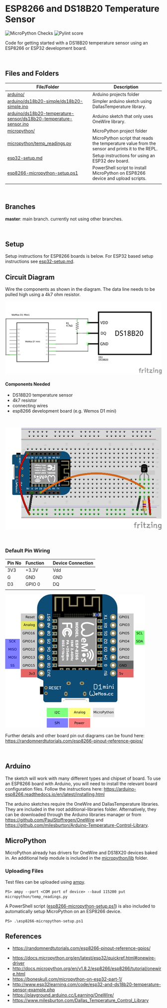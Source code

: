 # ESP8266 and DS18B20 Temperature Sensor

![MicroPython Checks](../../../workflows/MicroPython%20Checks/badge.svg) ![Pylint score](../../../blob/badges/.github/badges/micropythonpylint.svg)

Code for getting started with a DS18B20 temperature sensor using an ESP8266 or ESP32 development board.

<br>

## Files and Folders

| File/Folder | Description |
|--- | --- |
| [arduino/](arduino/) | Arduino projects folder |
| [arduino/ds18b20-simple/ds18b20-simple.ino](arduino/ds18b20-simple/ds18b20-simple.ino) | Simpler arduino sketch using DallasTemperature library. |
| [arduino/ds18b20-temperature-sensor/ds18b20-temperature-sensor.ino](arduino/ds18b20-temperature-sensor/ds18b20-temperature-sensor.ino) | Arduino sketch that only uses OneWire library. |
| [micropython/](micropython/) | MicroPython project folder |
| [micropython/temp_readings.py](micropython/temp_readings.py) | MicroPython script that reads the temperature value from the sensor and prints it to the REPL. |
| [esp32-setup.md](esp32-setup.md) | Setup instructions for using an ESP32 dev board. |
| [esp8266-micropython-setup.ps1](esp8266-micropython-setup.ps1) | PowerShell script to install MicroPython on ESP8266 device and upload scripts. |
|  |  |

<br>

## Branches

**master**: main branch. currently not using other branches.

<br>

## Setup

Setup instructions for ESP8266 boards is below. For ESP32 based setup instructions see [esp32-setup.md](esp32-setup.md).

## Circuit Diagram
Wire the components as shown in the diagram. The data line needs to be pulled high using a 4k7 ohm resistor.

![circuit diagram](assets/esp8266-ds18b20-temp-sensor-circuit-diagram_schem.png)

#### Components Needed
* DS18B20 temperature sensor
* 4k7 resistor
* connecting wires
* esp8266 development board (e.g. Wemos D1 mini)

<br />

![breadboard diagram](assets/esp8266-ds18b20-temp-sensor-circuit-diagram_bb.png)

<br />

### Default Pin Wiring

| Pin No | Function |  | Device Connection |
| --- | --- | --- | --- |
| 3V3 | +3.3V |  | Vdd |
| G | GND |  | GND |
| D3 | GPIO 0 |  | DQ |
|  |  |  |  |

![pin diagram](assets/wemos-d1-mini-pinout.png)

Further details and other board pin out diagrams can be found here: https://randomnerdtutorials.com/esp8266-pinout-reference-gpios/

<br>

## Arduino

The sketch will work with many different types and chipset of board. To use an ESP8266 board with Arduino, you will need to install the relevant board configuration files. Follow the instructions here: https://arduino-esp8266.readthedocs.io/en/latest/installing.html

The arduino sketches require the OneWire and DallasTemperature libraries. They are included in the root additional-libraries folder. Afternatively, they can be downloaded through the Arduino libraries manager or from https://github.com/PaulStoffregen/OneWire and https://github.com/milesburton/Arduino-Temperature-Control-Library.

## MicroPython

MicroPython already has drivers for OneWire and DS18X20 devices baked in. An additional help module is included in the [micropython/lib](micropython/lib) folder.

### Uploading Files

Test files can be uploaded using [ampy](https://learn.adafruit.com/micropython-basics-load-files-and-run-code/install-ampy).

```pwsh
PS> ampy --port <COM port of device> --baud 115200 put micropython/temp_readings.py
```

A PowerShell script ([esp8266-micropython-setup.ps1](esp8266-micropython-setup.ps1)) is also included to automatically setup MicroPython on an ESP8266 device.

```pwsh
PS> .\esp8266-micropython-setup.ps1
```

## References

- https://randomnerdtutorials.com/esp8266-pinout-reference-gpios/

* https://docs.micropython.org/en/latest/esp32/quickref.html#onewire-driver
* http://docs.micropython.org/en/v1.8.2/esp8266/esp8266/tutorial/onewire.html
* https://boneskull.com/micropython-on-esp32-part-1/
* http://www.esp32learning.com/code/esp32-and-ds18b20-temperature-sensor-example.php
* https://playground.arduino.cc/Learning/OneWire/
* https://www.milesburton.com/Dallas_Temperature_Control_Library
